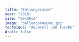 ```yaml
---
title: "Ballungsräume"
year: "2016"
size: "50x40cm"
image: "ballungsraeume.jpg"
technique: "Aquarell und Tusche"
draft: false
---
```

